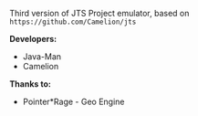 Third version of JTS Project emulator, based on `https://github.com/Camelion/jts`

**Developers:**
* Java-Man
* Camelion

**Thanks to:**
* Pointer\*Rage - Geo Engine